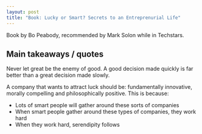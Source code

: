```yaml
---
layout: post
title: "Book: Lucky or Smart? Secrets to an Entreprenurial Life"
---
```


Book by Bo Peabody, recommended by Mark Solon while in Techstars.

## Main takeaways / quotes
Never let great be the enemy of good. A good decision made quickly is far better than a great decision made slowly.

A company that wants to attract luck should be: fundamentally innovative, morally compelling and philosophically positive. This is because:
* Lots of smart people will gather around these sorts of companies
* When smart people gather around these types of companies, they work hard
* When they work hard, serendipity follows
